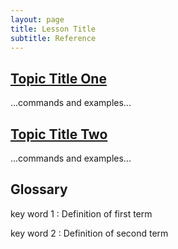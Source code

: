 ```yaml
---
layout: page
title: Lesson Title
subtitle: Reference
---
```

## [Topic Title One](01-one.html)

...commands and examples...

## [Topic Title Two](02-two.html)

...commands and examples...

## Glossary

key word 1
:   Definition of first term

key word 2
:   Definition of second term
